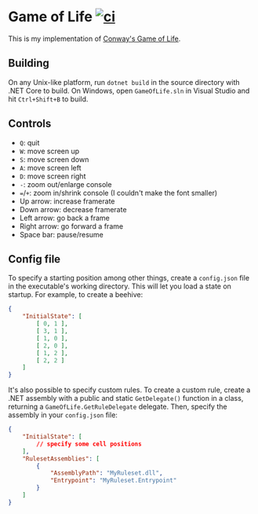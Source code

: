 # Game of Life [![ci](https://img.shields.io/github/workflow/status/yodasoda1219/GameOfLife/ci?label=ci)](https://github.com/yodasoda1219/GameOfLife/actions/workflows/ci.yml)

This is my implementation of [Conway's Game of Life](https://en.wikipedia.org/wiki/Conway%27s_Game_of_Life).

## Building

On any Unix-like platform, run `dotnet build` in the source directory with .NET Core to build.
On Windows, open `GameOfLife.sln` in Visual Studio and hit `Ctrl+Shift+B` to build.

## Controls

- `Q`: quit
- `W`: move screen up
- `S`: move screen down
- `A`: move screen left
- `D`: move screen right
- `-`: zoom out/enlarge console
- `=`/`+`: zoom in/shrink console (I couldn't make the font smaller)
- Up arrow: increase framerate
- Down arrow: decrease framerate
- Left arrow: go back a frame
- Right arrow: go forward a frame
- Space bar: pause/resume

## Config file

To specify a starting position among other things, create a `config.json` file in the executable's working directory. This will let you load a state on startup. For example, to create a beehive:
```json
{
    "InitialState": [
        [ 0, 1 ],
        [ 3, 1 ],
        [ 1, 0 ],
        [ 2, 0 ],
        [ 1, 2 ],
        [ 2, 2 ]
    ]
}
```
It's also possible to specify custom rules. To create a custom rule, create a .NET assembly with a public and static `GetDelegate()` function in a class, returning a `GameOfLife.GetRuleDelegate` delegate. Then, specify the assembly in your `config.json` file:
```json
{
    "InitialState": [
        // specify some cell positions
    ],
    "RulesetAssemblies": [
        {
            "AssemblyPath": "MyRuleset.dll",
            "Entrypoint": "MyRuleset.Entrypoint"
        }
    ]
}
```
